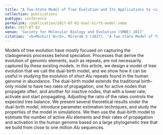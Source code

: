 ```yaml
---
title: "A Two-State Model of Tree Evolution and Its Applications to <i>Alu</i> Retrotransposition"
collection: publications
pubtype: conference
permalink: /publication/2017-07-02-dual-birth-model-smbe
date: 2017-07-02
venue: 'Society for Molecular Biology and Evolution (SMBE) 2017'
citation: '<b>Moshiri N</b>, Mirarab S (2017). "A Two-State Model of Tree Evolution and Its Applications to <i>Alu</i> Retrotransposition." <i>Society for Molecular Biology and Evolution (SMBE) 2017</i>. Poster.'
---
```

Models of tree evolution have mostly focused on capturing the cladogenesis processes behind speciation. Processes that derive the evolution of genomic elements, such as repeats, are not necessarily captured by these existing models. In this article, we design a model of tree evolution that we call the dual-birth model, and we show how it can be useful in studying the evolution of short *Alu* repeats found in the human genome in abundance. The dual-birth model extends the traditional birth-only model to have two rates of propagation, one for active nodes that propagate often, and another for inactive nodes, that with a lower rate, activate and start propagating. Adjusting the ratio of the rates controls the expected tree balance. We present several theoretical results under the dual-birth model, introduce parameter estimation techniques, and study the properties of the model in simulations. We then use the dual-birth model to estimate the number of active *Alu* elements and their rates of propagation and activation in the human genome based on a large phylogenetic tree that we build from close to one million *Alu* sequences.
